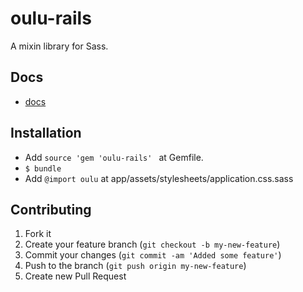 oulu-rails
==========

A mixin library for Sass.

Docs
----

-	[docs](http://oulu.github.io/)

Installation
------------

-	Add `source 'gem 'oulu-rails' ` at Gemfile.
-	`$ bundle`
-	Add `@import oulu` at app/assets/stylesheets/application.css.sass

Contributing
------------

1.	Fork it
2.	Create your feature branch (`git checkout -b my-new-feature`\)
3.	Commit your changes (`git commit -am 'Added some feature'`\)
4.	Push to the branch (`git push origin my-new-feature`\)
5.	Create new Pull Request
